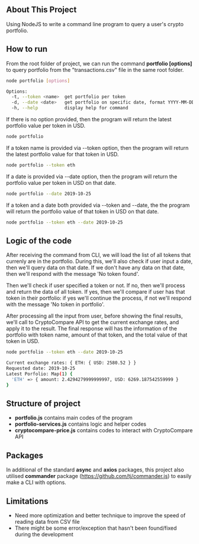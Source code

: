 ## About This Project

Using NodeJS to write a command line program to query a user's crypto portfolio.

## How to run

From the root folder of project, we can run the command **portfolio [options]** to query portfolio from the "transactions.csv" file in the same root folder.

```bash
node portfolio [options]

Options:
  -t, --token <name>  get portfolio per token  
  -d, --date <date>   get portfolio on specific date, format YYYY-MM-DD  
  -h, --help          display help for command
```
If there is no option provided, then the program will return the latest portfolio value per token in USD.
```bash
node portfolio
```

If a token name is provided via --token option, then the program will return the latest portfolio value for that token in USD.
```bash
node portfolio --token eth
```

If a date is provided via --date option, then the program will return the portfolio value per token in USD on that date.
```bash
node portfolio --date 2019-10-25
```

If a token and a date both provided via --token and --date, the the program will return the portfolio value of that token in USD on that date.
```bash
node portfolio --token eth --date 2019-10-25
```

## Logic of the code

After receiving the command from CLI, we will load the list of all tokens that currenly are in the portfolio. During this, we'll also check if user input a date, then we'll query data on that date. If we don't have any data on that date, then we'll respond with the message 'No token found'.

Then we'll check if user specified a token or not. If no, then we'll process and return the data of all token. If yes, then we'll compare if user has that token in their portfolio: if yes we'll continue the process, if not we'll respond with the message 'No token in portfolio'.

After processing all the input from user, before showing the final results, we'll call to CryptoCompare API to get the current exchange rates, and apply it to the result. The final response will has the information of the portfolio with token name, amount of that token, and the total value of that token in USD.

```bash
node portfolio --token eth --date 2019-10-25

Current exchange rates: { ETH: { USD: 2580.52 } }
Requested date: 2019-10-25
Latest Porfolio: Map(1) {
  'ETH' => { amount: 2.4294279999999997, USD: 6269.187542559999 }
}
```

## Structure of project

- **portfolio.js** contains main codes of the program
- **portfolio-services.js** contains logic and helper codes
- **cryptocompare-price.js** contains codes to interact with CryptoCompare API

## Packages

In additional of the standard **async** and **axios** packages, this project also utilised **commander** package (https://github.com/tj/commander.js) to easily make a CLI with options.

## Limitations

- Need more optimization and better technique to improve the speed of reading data from CSV file
- There might be some error/exception that hasn't been found/fixed during the development